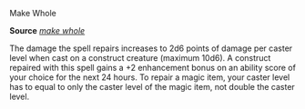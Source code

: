 Make Whole

**Source** [_make whole_](spells/makeWhole.md#_make-whole)

The damage the spell repairs increases to 2d6 points of damage per caster level when cast on a construct creature (maximum 10d6). A construct repaired with this spell gains a +2 enhancement bonus on an ability score of your choice for the next 24 hours. To repair a magic item, your caster level has to equal to only the caster level of the magic item, not double the caster level.

